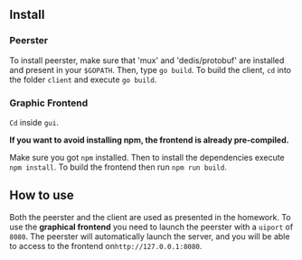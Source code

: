## Install

### Peerster

To install peerster, make sure that 'mux' and 'dedis/protobuf' are installed and present in your `$GOPATH`. Then, type `go build`. To build the client, `cd` into the folder `client` and execute `go build`.

### Graphic Frontend

`Cd` inside `gui`.

**If you want to avoid installing npm, the frontend is already pre-compiled.**

Make sure you got `npm` installed. Then to install the dependencies execute `npm install`. To build the frontend then run `npm run build`.

## How to use

Both the peerster and the client are used as presented in the homework.
To use the **graphical frontend** you need to launch the peerster with a `uiport` of `8080`. The peerster will automatically launch the server, and you will be able to access to the frontend on`http://127.0.0.1:8080`.
